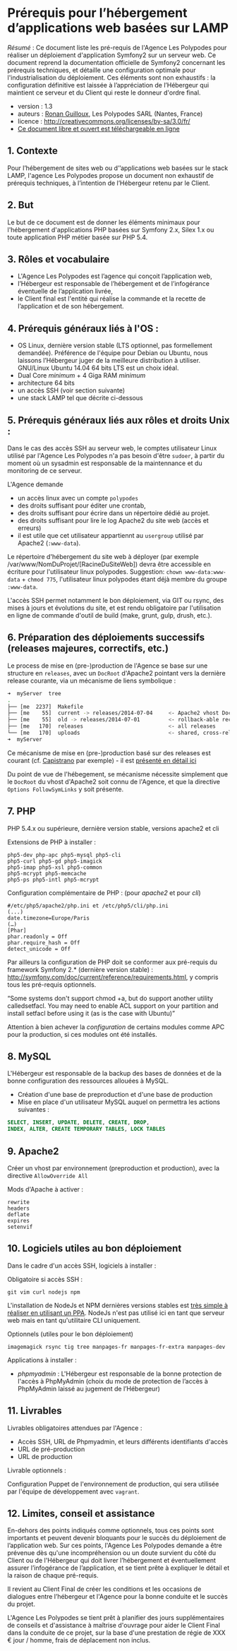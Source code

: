 # Prérequis pour l’hébergement d’applications web basées sur LAMP

*Résumé* : Ce document liste les pré-requis de l'Agence Les Polypodes pour réaliser un déploiement d'application Symfony2 sur un serveur web. Ce document reprend la documentation officielle de Symfony2 concernant les prérequis techniques, et détaille une configuration optimale pour l'industrialisation du déploiement. Ces éléments sont non exhaustifs : la configuration définitive est laissée à l’appréciation de l’Hébergeur qui maintient ce serveur et du Client qui reste le donneur d'ordre final.

* version : 1.3
* auteurs : [Ronan Guilloux](mailto:ronan@lespolypodes.com), Les Polypodes SARL (Nantes, France)
* licence : http://creativecommons.org/licenses/by-sa/3.0/fr/ 
* [Ce document libre et ouvert est téléchargeable en ligne](https://github.com/polypodes/Collaborate/blob/master/Prerequis-pour-l-hebergement-d-applications-web.md)

## 1. Contexte

Pour l’hébergement de sites web ou d’’applications web basées sur le stack LAMP,
l'agence Les Polypodes propose un document non exhaustif de prérequis techniques,
à l’intention de l’Hébergeur retenu par le Client.

## 2. But

Le but de ce document est de donner les éléments minimaux pour l'hébergement d'applications PHP basées sur Symfony 2.x, Silex 1.x ou toute application PHP métier basée sur PHP 5.4.


## 3. Rôles et vocabulaire 

* L'Agence Les Polypodes est l’agence qui conçoit l’application web,
* l’Hébergeur est responsable de l’hébergement et de l’infogérance éventuelle de l’application livrée,
* le Client final est l'entité qui réalise la commande et la recette de l’application et de son hébergement.

## 4. Prérequis généraux liés à l'OS : 

* OS Linux, dernière version stable (LTS optionnel, pas formellement demandée). Préférence de l'équipe pour Debian ou Ubuntu, nous laissons l’Hébergeur juger de la meilleure distribution à utiliser. GNU/Linux Ubuntu 14.04 64 bits LTS est un choix idéal.
* Dual Core *minimum* + 4 Giga RAM *minimum*
* architecture 64 bits
* un accès SSH (voir section suivante)
* une stack LAMP tel que décrite ci-dessous

## 5. Prérequis généraux liés aux rôles et droits Unix :

Dans le cas des accès SSH au serveur web, le comptes utilisateur Linux utilisé par l'Agence Les Polypodes n'a pas besoin d'être `sudoer`, à partir du moment où un sysadmin est responsable de la maintennance et du monitoring de ce serveur.

L'Agence demande 
- un accès linux avec un compte `polypodes`
- des droits suffisant pour éditer une crontab, 
- des droits suffisant pour écrire dans un répertoire dédié au projet.
- des droits suffisant pour lire le log Apache2 du site web (accès et erreurs)
- il est utile que cet utilisateur appartiennt au `usergroup` utilisé par Apache2 (`:www-data`).

Le répertoire d'hébergement du site web à déployer (par exemple /var/www/NomDuProjet/[RacineDuSiteWeb]) devra être accessible en écriture pour l'utilisateur linux polypodes. Suggestion: `chown www-data:www-data` + `chmod 775`, l'utilisateur linux polypodes étant déjà membre du groupe `:www-data`.

L'accès SSH permet notamment le bon déploiement, via GIT ou rsync, des mises à jours et évolutions du site, et est rendu obligatoire par l'utilisation en ligne de commande d'outil de build (make, grunt, gulp, drush, etc.).

## 6. Préparation des déploiements successifs (releases majeures, correctifs, etc.)

Le process de mise en (pre-)production de l'Agence se base sur une structure en `releases`, avec un `DocRoot` d'Apache2 pointant vers la dernière release courante, via un mécanisme de liens symbolique :

```bash
➜  myServer  tree
.
├── [me  2237]  Makefile
├── [me    55]  current -> releases/2014-07-04     <- Apache2 vhost DocRoot
├── [me    55]  old -> releases/2014-07-01         <- rollback-able recent release
├── [me   170]  releases                           <- all releases
└── [me   170]  uploads                            <- shared, cross-releases folder
➜  myServer
```

Ce mécanisme de mise en (pre-)production basé sur des releases est courant (cf. [Capistrano](http://capistranorb.com) par exemple) - il est [présenté en détail ici](https://github.com/polypodes/Build-and-Deploy/tree/master/deploy)

Du point de vue de l'hébegement, se mécanisme nécessite simplement que le `DocRoot` du vhost d'Apache2 soit connu de l'Agence, et que la directive `Options FollowSymLinks` y soit présente. 

## 7. PHP

PHP 5.4.x ou supérieure, dernière version stable, versions apache2 et cli

Extensions de PHP à installer :

```
php5-dev php-apc php5-mysql php5-cli
php5-curl php5-gd php5-imagick
php5-imap php5-xsl php5-common
php5-mcrypt php5-memcache
php5-ps php5-intl php5-mcrypt
```

Configuration complémentaire de PHP : (pour *apache2* et pour *cli*)

```
#/etc/php5/apache2/php.ini et /etc/php5/cli/php.ini
(...)
date.timezone=Europe/Paris
(…)
[Phar]
phar.readonly = Off
phar.require_hash = Off
detect_unicode = Off
```

Par ailleurs la configuration de PHP doit se conformer aux pré-requis du framework Symfony 2.* (dernière version stable) : http://symfony.com/doc/current/reference/requirements.html, y compris tous les pré-requis optionnels.


“Some systems don't support chmod +a, but do support another utility calledsetfacl. You may need to enable ACL support on your partition and install setfacl before using it (as is the case with Ubuntu)”

Attention à bien achever la *configuration* de certains modules comme APC pour la production, si ces modules ont été installés.

## 8. MySQL

L'Hébergeur est responsable de la backup des bases de données et de la bonne configuration des ressources allouées à MySQL.

* Création d'une base de preproduction et d'une base de production
* Mise en place d'un utilisateur MySQL auquel on permettra les actions suivantes :

```SQL
SELECT, INSERT, UPDATE, DELETE, CREATE, DROP, 
INDEX, ALTER, CREATE TEMPORARY TABLES, LOCK TABLES
```

## 9. Apache2 

Créer un vhost par environnement (preproduction et production), avec la directive `AllowOverride All`

Mods d'Apache à activer :

```
rewrite
headers
deflate
expires
setenvif
```

## 10. Logiciels utiles au bon déploiement

Dans le cadre d'un accès SSH, logiciels à installer :

Obligatoire si accès SSH :

```
git vim curl nodejs npm
```

L'installation de NodeJs et NPM dernières versions stables est [très simple à réaliser en utilisant un PPA](https://www.digitalocean.com/community/tutorials/how-to-install-node-js-on-an-ubuntu-14-04-server#HowToInstallUsingaPPA). NodeJs n'est pas utilisé ici en tant que serveur web mais en tant qu'utilitaire CLI uniquement.

Optionnels (utiles pour le bon déploiement)

```
imagemagick rsync tig tree manpages-fr manpages-fr-extra manpages-dev 
```

Applications à installer :

* *phpmyadmin* : L'Hébergeur est responsable de la bonne protection de l'accès à PhpMyAdmin (choix du mode de protection de l’accès à PhpMyAdmin laissé au jugement de l’Hébergeur)

## 11. Livrables

Livrables obligatoires attendues par l'Agence :

* Accès SSH, URL de Phpmyadmin, et leurs différents identifiants d'accès
* URL de pré-production
* URL de production

Livrable optionnels :

Configuration Puppet de l'environnement de production, qui sera utilisée par l'équipe de développement avec `vagrant`.

## 12. Limites, conseil et assistance

En-dehors des points indiqués comme optionnels, tous ces points sont importants et peuvent devenir bloquants pour le succès du déploiement de l’application web. Sur ces points, l'Agence Les Polypodes demande a être prévenue dès qu'une incompréhension ou un doute survient du côté du Client ou de l'Hébergeur qui doit livrer l’hébergement et éventuellement assurer l’infogérance de l’application, et se tient prête à expliquer le détail et la raison de chaque pré-requis. 

Il revient au Client Final de créer les conditions et les occasions de dialogues entre l’hébergeur et l'Agence pour la bonne conduite et le succès du projet. 

L'Agence Les Polypodes se tient prêt à planifier des jours supplémentaires de conseils et d'assistance à maîtrise d'ouvrage pour aider le Client Final dans la conduite de ce projet, sur la base d'une prestation de régie de XXX € jour / homme, frais de déplacement non inclus.


